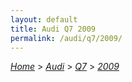 ```yaml
---
layout: default
title: Audi Q7 2009
permalink: /audi/q7/2009/
---
```

[*Home*](/) > [*Audi*](/audi/) > [*Q7*](/audi/q7/) > [*2009*](/audi/q7/2009/)
